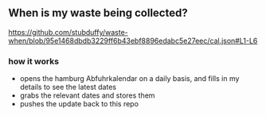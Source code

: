 ## When is my waste being collected?
  https://github.com/stubduffy/waste-when/blob/95e1468dbdb3229ff6b43ebf8896edabc5e27eec/cal.json#L1-L6
  
  ### how it works
  - opens the hamburg Abfuhrkalendar on a daily basis, and fills in my details to see the latest dates
  - grabs the relevant dates and stores them
  - pushes the update back to this repo
  

